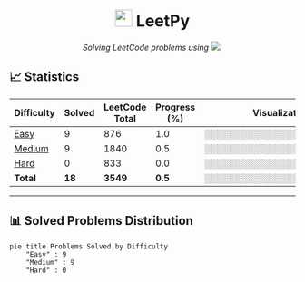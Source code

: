 <div align="center">

<h1><img src="https://img.icons8.com/?size=100&id=121464&format=png&color=000000" width="30"/> LeetPy</h1>

<p><em>Solving LeetCode problems using <img src="https://img.shields.io/badge/Language-Python-blue?logo=python"/>.</em></p>

</div>


## 📈 Statistics

| Difficulty | Solved | LeetCode Total | Progress (%) | Visualization |
|------------|--------|----------------|--------------|----------------|
| [Easy](./difficulties/easy.md)   | <!-- EASY_SOLVED_COUNT -->9<!-- /EASY_SOLVED_COUNT -->     | 876  | <!-- EASY_PROGRESS_PERCENT -->1.0<!-- /EASY_PROGRESS_PERCENT -->  | <!-- EASY_PROGRESS_BAR -->░░░░░░░░░░░░░░░░░░░░░░░░<!-- /EASY_PROGRESS_BAR --> |
| [Medium](./difficulties/medium.md) | <!-- MEDIUM_SOLVED_COUNT -->9<!-- /MEDIUM_SOLVED_COUNT --> | 1840 | <!-- MEDIUM_PROGRESS_PERCENT -->0.5<!-- /MEDIUM_PROGRESS_PERCENT --> | <!-- MEDIUM_PROGRESS_BAR -->░░░░░░░░░░░░░░░░░░░░░░░░<!-- /MEDIUM_PROGRESS_BAR --> |
| [Hard](./difficulties/hard.md)   | <!-- HARD_SOLVED_COUNT -->0<!-- /HARD_SOLVED_COUNT -->     | 833  | <!-- HARD_PROGRESS_PERCENT -->0.0<!-- /HARD_PROGRESS_PERCENT -->  | <!-- HARD_PROGRESS_BAR -->░░░░░░░░░░░░░░░░░░░░░░░░<!-- /HARD_PROGRESS_BAR --> |
| **Total**   | <!-- TOTAL_SOLVED_COUNT -->**18**<!-- /TOTAL_SOLVED_COUNT --> | **3549** | <!-- TOTAL_PROGRESS_PERCENT -->**0.5**<!-- /TOTAL_PROGRESS_PERCENT --> | <!-- TOTAL_PROGRESS_BAR -->**░░░░░░░░░░░░░░░░░░░░░░░░**<!-- /TOTAL_PROGRESS_BAR --> |

---

## 📊 Solved Problems Distribution

```mermaid
pie title Problems Solved by Difficulty
    "Easy" : 9
    "Medium" : 9
    "Hard" : 0
```
